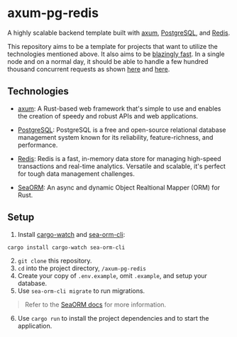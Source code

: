 # axum-pg-redis

A highly scalable backend template built with [axum](https://github.com/tokio-rs/axum/), [PostgreSQL](https://www.postgresql.org/), and [Redis](https://redis.io/).

This repository aims to be a template for projects that want to utilize the technologies mentioned above. It also aims to be 
[blazingly fast](https://i.redd.it/t7ns9qtb5gh81.jpg). In a single node and on a normal day, it should be able to handle a few hundred thousand concurrent requests as shown [here](https://web-frameworks-benchmark.netlify.app/compare?f=axum,laravel,fastify,fastapi) and [here](https://github.com/programatik29/rust-web-benchmarks/blob/master/result/hello-world.md).

## Technologies

- [axum](https://github.com/tokio-rs/axum/): A Rust-based web framework that's simple to use and enables the creation of speedy and robust APIs and web applications.

- [PostgreSQL](https://www.postgresql.org/): PostgreSQL is a free and open-source relational database management system known for its reliability, feature-richness, and performance.

- [Redis](https://redis.io/): Redis is a fast, in-memory data store for managing high-speed transactions and real-time analytics. Versatile and scalable, it's perfect for tough data management challenges.

- [SeaORM](https://github.com/SeaQL/sea-orm/): An async and dynamic Object Realtional Mapper (ORM) for Rust.

## Setup

1. Install [cargo-watch](https://crates.io/crates/cargo-watch) and [sea-orm-cli](https://crates.io/crates/sea-orm-cli):

```sh
cargo install cargo-watch sea-orm-cli
```

2. `git clone` this repository.
3. `cd` into the project directory, `/axum-pg-redis`
4. Create your copy of `.env.example`, omit `.example`, and setup your database.
5. Use `sea-orm-cli migrate` to run migrations.

> Refer to the [SeaORM docs](https://www.sea-ql.org/SeaORM/docs/index/) for more information.

6. Use `cargo run` to install the project dependencies and to start the application.
